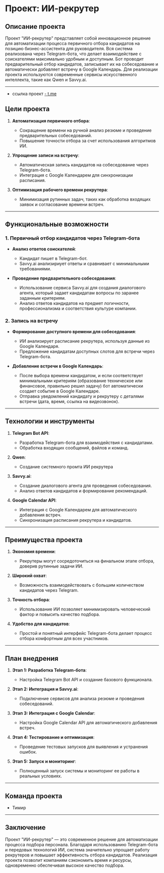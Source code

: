 # Проект: ИИ-рекрутер

## Описание проекта

Проект "ИИ-рекрутер" представляет собой инновационное решение для автоматизации процесса первичного отбора кандидатов на позицию бизнес-ассистента для руководителя. Вся система реализована через Telegram-бота, что делает взаимодействие с соискателями максимально удобным и доступным. Бот проводит предварительный отбор кандидатов, записывает их на собеседование и автоматически добавляет встречу в Google Календарь. Для реализации проекта используются современные сервисы искусственного интеллекта, такие как Qwen и Savvy.ai.

---
- ссылка проект [- t.me](https://t.me/HR_TMR_bot)

## Цели проекта

1. **Автоматизация первичного отбора**:
   - Сокращение времени на ручной анализ резюме и проведение предварительных собеседований.
   - Повышение точности отбора за счет использования алгоритмов ИИ.

2. **Упрощение записи на встречу**:
   - Автоматическая запись кандидатов на собеседование через Telegram-бота.
   - Интеграция с Google Календарем для синхронизации расписания.

3. **Оптимизация рабочего времени рекрутера**:
   - Минимизация рутинных задач, таких как обработка входящих заявок и согласование времени встреч.

---

## Функциональные возможности

### 1. Первичный отбор кандидатов через Telegram-бота
- **Анализ ответов соискателей**:
  - Кандидат пишет в Telegram-бот.
  - Savvy.ai анализириует ответы и сравнивает с минимальными требованиями.


- **Проведение предварительного собеседования**:
  - Использование сервиса Savvy.ai для создания диалогового агента, который задает кандидатам вопросы по заранее заданным критериям.
  - Анализ ответов кандидатов на предмет логичности, профессионализма и соответствия культуре компании.
  

### 2. Запись на встречу
- **Формирование доступного времени для собеседования**:
  - ИИ анализирует расписание рекрутера, используя данные из Google Календаря.
  - Предложение кандидатам доступных слотов для встречи через Telegram-бота.

- **Добавление встречи в Google Календарь**:
  - После выбора времени кандидатом, и если соответствует минимальными критериям (образование техническое или финансовое, правильно решил задачу) бот автоматически создает событие в Google Календаре.
  - Отправка уведомлений кандидату и рекрутеру с деталями встречи (дата, время, ссылка на видеозвонок).

---

## Технологии и инструменты

1. **Telegram Bot API**:
   - Разработка Telegram-бота для взаимодействия с кандидатами.
   - Обработка входящих сообщений, файлов и команд.

2. **Qwen**:
   - Создание системного промта ИИ рекрутера

3. **Savvy.ai**:
   - Создание диалогового агента для проведения собеседования.
   - Анализ ответов кандидатов и формирование рекомендаций.

4. **Google Calendar API**:
   - Интеграция с Google Календарем для автоматического добавления встреч.
   - Синхронизация расписания рекрутера и кандидатов.


---

## Преимущества проекта

1. **Экономия времени**:
   - Рекрутеры могут сосредоточиться на финальном этапе отбора, доверив рутинные задачи ИИ.

2. **Широкий охват**:
   - Возможность взаимодействовать с большим количеством кандидатов через Telegram.

3. **Точность отбора**:
   - Использование ИИ позволяет минимизировать человеческий фактор и повысить качество подбора.

4. **Удобство для кандидатов**:
   - Простой и понятный интерфейс Telegram-бота делает процесс отбора комфортным для всех участников.

---

## План внедрения

1. **Этап 1: Разработка Telegram-бота**:
   - Настройка Telegram Bot API и создание базового функционала.

2. **Этап 2: Интеграция  и Savvy.ai**:
   - Подключение сервисов для анализа резюме и проведения собеседований.

3. **Этап 3: Интеграция с Google Calendar**:
   - Настройка Google Calendar API для автоматического добавления встреч.

4. **Этап 4: Тестирование и оптимизация**:
   - Проведение тестовых запусков для выявления и устранения ошибок.

5. **Этап 5: Запуск и мониторинг**:
   - Полноценный запуск системы и мониторинг ее работы в реальных условиях.

---

## Команда проекта

- Тимир

---

## Заключение

Проект "ИИ-рекрутер" — это современное решение для автоматизации процесса подбора персонала. Благодаря использованию Telegram-бота и передовых технологий ИИ, система значительно упрощает работу рекрутеров и повышает эффективность отбора кандидатов. Реализация проекта позволит компаниям сэкономить время и ресурсы, одновременно обеспечивая высокое качество подбора.
